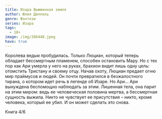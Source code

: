 ```yaml
---
title: Изара Выжженная земля
author: Юлия Диппель
genre: Фэнтези
series: Изара
tags:
  - 18+
image: /img/286448.jpeg
have: true
---
```

Королева ведьм пробудилась. Только Люциан, который теперь обладает бессмертным пламенем, способен остановить Мару. Но с тех пор как Ари умерла у него на руках, брахион видит лишь одну цель: отомстить Тристану и своему отцу. Начав охоту, Люциан предает огню мир праймусов и людей. Он почти превратился в безжалостного тирана, о котором идет речь в легенде об Изаре. Но Ари... Ари вынуждена беспомощно наблюдать за этим. Лишенная тела, она парит на этим миром: ведь ее человеческая половина мертва, а бессмертная сущность выжила. Никто не чувствует ее присутствия – никто, кроме человека, который ее убил. И он может сделать это снова.

Книга 4/6